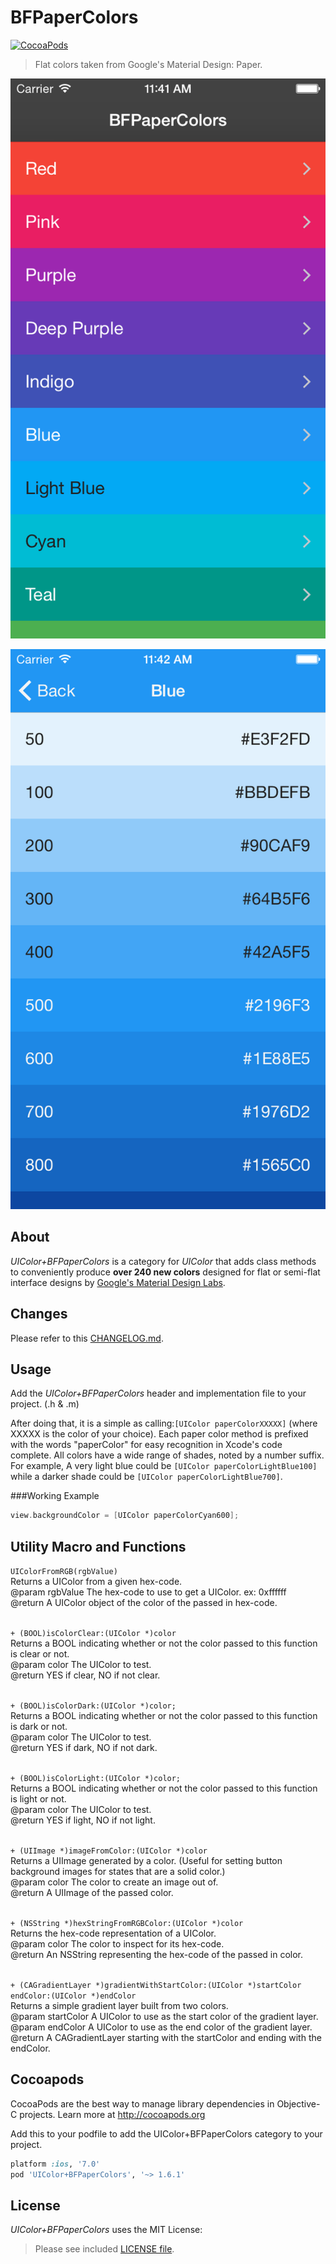 BFPaperColors
=============
[![CocoaPods](https://img.shields.io/cocoapods/v/UIColor+BFPaperColors.svg?style=flat)](https://github.com/bfeher/BFPaperColors)

> Flat colors taken from Google's Material Design: Paper.

![Screenshot](https://raw.githubusercontent.com/bfeher/BFPaperColors/master/colorList.png "Screenshot")

![Blue Detail](https://raw.githubusercontent.com/bfeher/BFPaperColors/master/blueList.png "Blue Detail")


About
---------
_UIColor+BFPaperColors_ is a category for _UIColor_ that adds class methods to conveniently produce **over 240 new colors** designed for flat or semi-flat interface designs by [Google's Material Design Labs](http://www.google.com/design/spec/style/color.html).

Changes
---------
Please refer to this [CHANGELOG.md](https://github.com/bfeher/BFPaperColors/blob/master/CHANGELOG.md).

Usage
---------
Add the _UIColor+BFPaperColors_ header and implementation file to your project. (.h & .m)

After doing that, it is a simple as calling:`[UIColor paperColorXXXXX]` (where XXXXX is the color of your choice). Each paper color method is prefixed with the words "paperColor" for easy recognition in Xcode's code complete. All colors have a wide range of shades, noted by a number suffix. For example, A very light blue could be `[UIColor paperColorLightBlue100]` while a darker shade could be `[UIColor paperColorLightBlue700]`.

###Working Example
```objective-c
view.backgroundColor = [UIColor paperColorCyan600];
```

Utility Macro and Functions
---------
`UIColorFromRGB(rgbValue)`<br />
Returns a UIColor from a given hex-code.<br />
@param rgbValue     The hex-code to use to get a UIColor. ex: 0xffffff<br />
@return A UIColor object of the color of the passed in hex-code.<br />
<br />

`+ (BOOL)isColorClear:(UIColor *)color`<br />
Returns a BOOL indicating whether or not the color passed to this function is clear or not.<br />
@param color    The UIColor to test.<br />
@return YES if clear, NO if not clear.<br />
<br />

`+ (BOOL)isColorDark:(UIColor *)color;`<br />
Returns a BOOL indicating whether or not the color passed to this function is dark or not.<br />
@param color The UIColor to test.<br />
@return YES if dark, NO if not dark.<br />
<br />

`+ (BOOL)isColorLight:(UIColor *)color;`<br />
Returns a BOOL indicating whether or not the color passed to this function is light or not.<br />
@param color The UIColor to test.<br />
@return YES if light, NO if not light.<br />
<br />

`+ (UIImage *)imageFromColor:(UIColor *)color`<br />
Returns a UIImage generated by a color. (Useful for setting button background images for states that are a solid color.)<br />
@param color    The color to create an image out of.<br />
@return A UIImage of the passed color.<br />
<br />

`+ (NSString *)hexStringFromRGBColor:(UIColor *)color`<br />
Returns the hex-code representation of a UIColor.<br />
@param color    The color to inspect for its hex-code.<br />
@return An NSString representing the hex-code of the passed in color.<br />
<br />

`+ (CAGradientLayer *)gradientWithStartColor:(UIColor *)startColor endColor:(UIColor *)endColor`<br />
Returns a simple gradient layer built from two colors.<br />
@param startColor A UIColor to use as the start color of the gradient layer.<br />
@param endColor   A UIColor to use as the end color of the gradient layer.<br />
@return A CAGradientLayer starting with the startColor and ending with the endColor.<br />



Cocoapods
-------

CocoaPods are the best way to manage library dependencies in Objective-C projects.
Learn more at http://cocoapods.org

Add this to your podfile to add the UIColor+BFPaperColors category to your project.
```ruby
platform :ios, '7.0'
pod 'UIColor+BFPaperColors', '~> 1.6.1'
```

License
--------
_UIColor+BFPaperColors_ uses the MIT License:

> Please see included [LICENSE file](https://raw.githubusercontent.com/bfeher/BFPaperColors/master/LICENSE.md).
